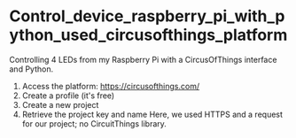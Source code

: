 # Control_device_raspberry_pi_with_python_used_circusofthings_platform
Controlling 4 LEDs from my Raspberry Pi with a CircusOfThings interface and Python.
1. Access the platform: https://circusofthings.com/
2. Create a profile (it's free)
3. Create a new project
4. Retrieve the project key and name
Here, we used HTTPS and a request for our project; no CircuitThings library.
